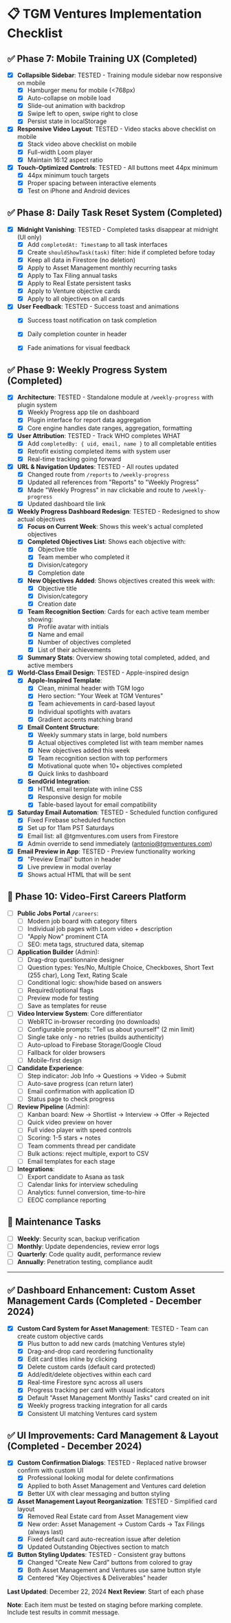 # 📋 TGM Ventures Implementation Checklist

## ✅ Phase 7: Mobile Training UX (Completed)
- [x] **Collapsible Sidebar**: TESTED - Training module sidebar now responsive on mobile
  - [x] Hamburger menu for mobile (<768px)
  - [x] Auto-collapse on mobile load
  - [x] Slide-out animation with backdrop
  - [x] Swipe left to open, swipe right to close
  - [x] Persist state in localStorage
- [x] **Responsive Video Layout**: TESTED - Video stacks above checklist on mobile
  - [x] Stack video above checklist on mobile
  - [x] Full-width Loom player
  - [x] Maintain 16:12 aspect ratio
- [x] **Touch-Optimized Controls**: TESTED - All buttons meet 44px minimum
  - [x] 44px minimum touch targets
  - [x] Proper spacing between interactive elements
  - [x] Test on iPhone and Android devices

## ✅ Phase 8: Daily Task Reset System (Completed)
- [x] **Midnight Vanishing**: TESTED - Completed tasks disappear at midnight (UI only)
  - [x] Add `completedAt: Timestamp` to all task interfaces
  - [x] Create `shouldShowTask(task)` filter: hide if completed before today
  - [x] Keep all data in Firestore (no deletion)
  - [x] Apply to Asset Management monthly recurring tasks
  - [x] Apply to Tax Filing annual tasks
  - [x] Apply to Real Estate persistent tasks  
  - [x] Apply to Venture objective cards
  - [x] Apply to all objectives on all cards
- [x] **User Feedback**: TESTED - Success toast and animations
  - [x] Success toast notification on task completion
  - [x] Daily completion counter in header
  - [x] Fade animations for visual feedback


## ✅ Phase 9: Weekly Progress System (Completed)
- [x] **Architecture**: TESTED - Standalone module at `/weekly-progress` with plugin system
  - [x] Weekly Progress app tile on dashboard
  - [x] Plugin interface for report data aggregation
  - [x] Core engine handles date ranges, aggregation, formatting
- [x] **User Attribution**: TESTED - Track WHO completes WHAT
  - [x] Add `completedBy: { uid, email, name }` to all completable entities
  - [x] Retrofit existing completed items with system user
  - [x] Real-time tracking going forward
- [x] **URL & Navigation Updates**: TESTED - All routes updated
  - [x] Changed route from `/reports` to `/weekly-progress`
  - [x] Updated all references from "Reports" to "Weekly Progress"
  - [x] Made "Weekly Progress" in nav clickable and route to `/weekly-progress`
  - [x] Updated dashboard tile link
- [x] **Weekly Progress Dashboard Redesign**: TESTED - Redesigned to show actual objectives
  - [x] **Focus on Current Week**: Shows this week's actual completed objectives
  - [x] **Completed Objectives List**: Shows each objective with:
    - [x] Objective title
    - [x] Team member who completed it
    - [x] Division/category
    - [x] Completion date
  - [x] **New Objectives Added**: Shows objectives created this week with:
    - [x] Objective title
    - [x] Division/category
    - [x] Creation date
  - [x] **Team Recognition Section**: Cards for each active team member showing:
    - [x] Profile avatar with initials
    - [x] Name and email
    - [x] Number of objectives completed
    - [x] List of their achievements
  - [x] **Summary Stats**: Overview showing total completed, added, and active members
- [x] **World-Class Email Design**: TESTED - Apple-inspired design
  - [x] **Apple-Inspired Template**:
    - [x] Clean, minimal header with TGM logo
    - [x] Hero section: "Your Week at TGM Ventures"
    - [x] Team achievements in card-based layout
    - [x] Individual spotlights with avatars
    - [x] Gradient accents matching brand
  - [x] **Email Content Structure**:
    - [x] Weekly summary stats in large, bold numbers
    - [x] Actual objectives completed list with team member names
    - [x] New objectives added this week
    - [x] Team recognition section with top performers
    - [x] Motivational quote when 10+ objectives completed
    - [x] Quick links to dashboard
  - [x] **SendGrid Integration**:
    - [x] HTML email template with inline CSS
    - [x] Responsive design for mobile
    - [x] Table-based layout for email compatibility
- [x] **Saturday Email Automation**: TESTED - Scheduled function configured
  - [x] Fixed Firebase scheduled function
  - [x] Set up for 11am PST Saturdays
  - [x] Email list: all @tgmventures.com users from Firestore
  - [x] Admin override to send immediately (antonio@tgmventures.com)
- [x] **Email Preview in App**: TESTED - Preview functionality working
  - [x] "Preview Email" button in header
  - [x] Live preview in modal overlay
  - [x] Shows actual HTML that will be sent

## 💼 Phase 10: Video-First Careers Platform
- [ ] **Public Jobs Portal** `/careers`:
  - [ ] Modern job board with category filters
  - [ ] Individual job pages with Loom video + description
  - [ ] "Apply Now" prominent CTA
  - [ ] SEO: meta tags, structured data, sitemap
- [ ] **Application Builder** (Admin):
  - [ ] Drag-drop questionnaire designer
  - [ ] Question types: Yes/No, Multiple Choice, Checkboxes, Short Text (255 char), Long Text, Rating Scale
  - [ ] Conditional logic: show/hide based on answers
  - [ ] Required/optional flags
  - [ ] Preview mode for testing
  - [ ] Save as templates for reuse
- [ ] **Video Interview System**: Core differentiator
  - [ ] WebRTC in-browser recording (no downloads)
  - [ ] Configurable prompts: "Tell us about yourself" (2 min limit)
  - [ ] Single take only - no retries (builds authenticity)
  - [ ] Auto-upload to Firebase Storage/Google Cloud
  - [ ] Fallback for older browsers
  - [ ] Mobile-first design
- [ ] **Candidate Experience**:
  - [ ] Step indicator: Job Info → Questions → Video → Submit
  - [ ] Auto-save progress (can return later)
  - [ ] Email confirmation with application ID
  - [ ] Status page to check progress
- [ ] **Review Pipeline** (Admin):
  - [ ] Kanban board: New → Shortlist → Interview → Offer → Rejected
  - [ ] Quick video preview on hover
  - [ ] Full video player with speed controls
  - [ ] Scoring: 1-5 stars + notes
  - [ ] Team comments thread per candidate
  - [ ] Bulk actions: reject multiple, export to CSV
  - [ ] Email templates for each stage
- [ ] **Integrations**:
  - [ ] Export candidate to Asana as task
  - [ ] Calendar links for interview scheduling
  - [ ] Analytics: funnel conversion, time-to-hire
  - [ ] EEOC compliance reporting

## 🔧 Maintenance Tasks
- [ ] **Weekly**: Security scan, backup verification
- [ ] **Monthly**: Update dependencies, review error logs
- [ ] **Quarterly**: Code quality audit, performance review
- [ ] **Annually**: Penetration testing, compliance audit

---

## ✅ Dashboard Enhancement: Custom Asset Management Cards (Completed - December 2024)
- [x] **Custom Card System for Asset Management**: TESTED - Team can create custom objective cards
  - [x] Plus button to add new cards (matching Ventures style)
  - [x] Drag-and-drop card reordering functionality
  - [x] Edit card titles inline by clicking
  - [x] Delete custom cards (default card protected)
  - [x] Add/edit/delete objectives within each card
  - [x] Real-time Firestore sync across all users
  - [x] Progress tracking per card with visual indicators
  - [x] Default "Asset Management Monthly Tasks" card created on init
  - [x] Weekly progress tracking integration for all cards
  - [x] Consistent UI matching Ventures card system

## ✅ UI Improvements: Card Management & Layout (Completed - December 2024)
- [x] **Custom Confirmation Dialogs**: TESTED - Replaced native browser confirm with custom UI
  - [x] Professional looking modal for delete confirmations
  - [x] Applied to both Asset Management and Ventures card deletion
  - [x] Better UX with clear messaging and button styling
- [x] **Asset Management Layout Reorganization**: TESTED - Simplified card layout
  - [x] Removed Real Estate card from Asset Management view
  - [x] New order: Asset Management -> Custom Cards -> Tax Filings (always last)
  - [x] Fixed default card auto-recreation issue after deletion
  - [x] Updated Outstanding Objectives section to match
- [x] **Button Styling Updates**: TESTED - Consistent gray buttons
  - [x] Changed "Create New Card" buttons from colored to gray
  - [x] Both Asset Management and Ventures use same button style
  - [x] Centered "Key Objectives & Deliverables" header

**Last Updated**: December 22, 2024
**Next Review**: Start of each phase

**Note**: Each item must be tested on staging before marking complete. Include test results in commit message.